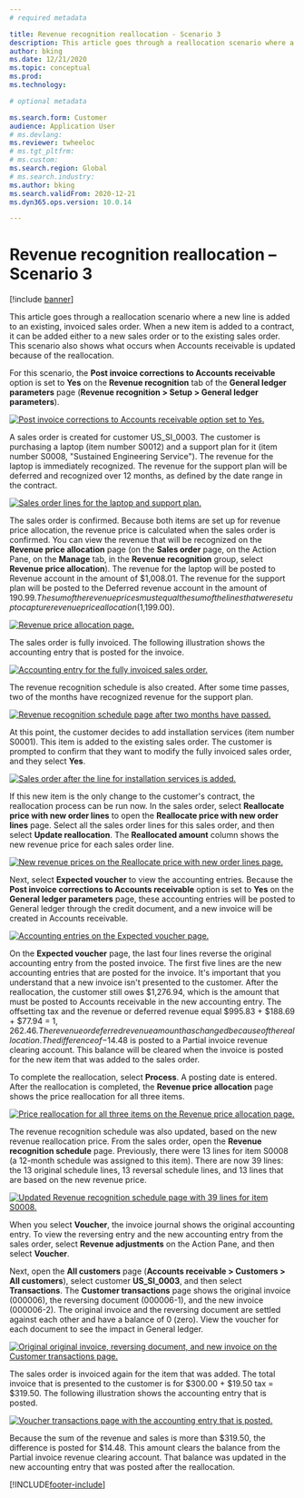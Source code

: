 ```yaml
---
# required metadata

title: Revenue recognition reallocation - Scenario 3
description: This article goes through a reallocation scenario where a new line is added to an existing, invoiced sales order. When a new item is added to a contract, it can be added either to a new sales order or to the existing sales order.
author: bking
ms.date: 12/21/2020
ms.topic: conceptual
ms.prod: 
ms.technology: 

# optional metadata

ms.search.form: Customer
audience: Application User
# ms.devlang: 
ms.reviewer: twheeloc
# ms.tgt_pltfrm: 
# ms.custom: 
ms.search.region: Global 
# ms.search.industry: 
ms.author: bking
ms.search.validFrom: 2020-12-21
ms.dyn365.ops.version: 10.0.14

---
```


# Revenue recognition reallocation – Scenario 3

[!include [banner](../includes/banner.md)]

This article goes through a reallocation scenario where a new line is added to an existing, invoiced sales order. When a new item is added to a contract, it can be added either to a new sales order or to the existing sales order. This scenario also shows what occurs when Accounts receivable is updated because of the reallocation.

For this scenario, the **Post invoice corrections to Accounts receivable** option is set to **Yes** on the **Revenue recognition** tab of the **General ledger parameters** page (**Revenue recognition \> Setup \> General ledger parameters**).

[![Post invoice corrections to Accounts receivable option set to Yes.](./media/25_rev-rec-scenarios.png)](./media/25_rev-rec-scenarios.png)

A sales order is created for customer US\_SI\_0003. The customer is purchasing a laptop (item number S0012) and a support plan for it (item number S0008, "Sustained Engineering Service"). The revenue for the laptop is immediately recognized. The revenue for the support plan will be deferred and recognized over 12 months, as defined by the date range in the contract.

[![Sales order lines for the laptop and support plan.](./media/26_rev-rec-scenarios.png)](./media/26_rev-rec-scenarios.png)

The sales order is confirmed. Because both items are set up for revenue price allocation, the revenue price is calculated when the sales order is confirmed. You can view the revenue that will be recognized on the **Revenue price allocation** page (on the **Sales order** page, on the Action Pane, on the **Manage** tab, in the **Revenue recognition** group, select **Revenue price allocation**). The revenue for the laptop will be posted to Revenue account in the amount of $1,008.01. The revenue for the support plan will be posted to the Deferred revenue account in the amount of $190.99. The sum of the revenue prices must equal the sum of the lines that were set up to capture revenue price allocation ($1,199.00).

[![Revenue price allocation page.](./media/27_rev-rec-scenarios.png)](./media/27_rev-rec-scenarios.png)

The sales order is fully invoiced. The following illustration shows the accounting entry that is posted for the invoice.

[![Accounting entry for the fully invoiced sales order.](./media/28_rev-rec-scenarios.png)](./media/28_rev-rec-scenarios.png)

The revenue recognition schedule is also created. After some time passes, two of the months have recognized revenue for the support plan.

[![Revenue recognition schedule page after two months have passed.](./media/29_rev-rec-scenarios.png)](./media/29_rev-rec-scenarios.png)

At this point, the customer decides to add installation services (item number S0001). This item is added to the existing sales order. The customer is prompted to confirm that they want to modify the fully invoiced sales order, and they select **Yes**.

[![Sales order after the line for installation services is added.](./media/30_rev-rec-scenarios.png)](./media/30_rev-rec-scenarios.png)

If this new item is the only change to the customer's contract, the reallocation process can be run now. In the sales order, select **Reallocate price with new order lines** to open the **Reallocate price with new order lines** page. Select all the sales order lines for this sales order, and then select **Update reallocation**. The **Reallocated amount** column shows the new revenue price for each sales order line.

[![New revenue prices on the Reallocate price with new order lines page.](./media/31_rev-rec-scenarios.png)](./media/31_rev-rec-scenarios.png)

Next, select **Expected voucher** to view the accounting entries. Because the **Post invoice corrections to Accounts receivable** option is set to **Yes** on the **General ledger parameters** page, these accounting entries will be posted to General ledger through the credit document, and a new invoice will be created in Accounts receivable.

[![Accounting entries on the Expected voucher page.](./media/32_rev-rec-scenarios.png)](./media/32_rev-rec-scenarios.png)

On the **Expected voucher** page, the last four lines reverse the original accounting entry from the posted invoice. The first five lines are the new accounting entries that are posted for the invoice. It's important that you understand that a new invoice isn't presented to the customer. After the reallocation, the customer still owes $1,276.94, which is the amount that must be posted to Accounts receivable in the new accounting entry. The offsetting tax and the revenue or deferred revenue equal $995.83 + $188.69 + $77.94 = $1,262.46. The revenue or deferred revenue amount has changed because of the reallocation. The difference of -$14.48 is posted to a Partial invoice revenue clearing account. This balance will be cleared when the invoice is posted for the new item that was added to the sales order.

To complete the reallocation, select **Process**. A posting date is entered. After the reallocation is completed, the **Revenue price allocation** page shows the price reallocation for all three items.

[![Price reallocation for all three items on the Revenue price allocation page.](./media/33_rev-rec-scenarios.png)](./media/33_rev-rec-scenarios.png)

The revenue recognition schedule was also updated, based on the new revenue reallocation price. From the sales order, open the **Revenue recognition schedule** page. Previously, there were 13 lines for item S0008 (a 12-month schedule was assigned to this item). There are now 39 lines: the 13 original schedule lines, 13 reversal schedule lines, and 13 lines that are based on the new revenue price.

[![Updated Revenue recognition schedule page with 39 lines for item S0008.](./media/34_rev-rec-scenarios.png)](./media/34_rev-rec-scenarios.png)

When you select **Voucher**, the invoice journal shows the original accounting entry. To view the reversing entry and the new accounting entry from the sales order, select **Revenue adjustments** on the Action Pane, and then select **Voucher**.

Next, open the **All customers** page (**Accounts receivable \> Customers \> All customers**), select customer **US\_SI\_0003**, and then select **Transactions**. The **Customer transactions** page shows the original invoice (000006), the reversing document (000006-1), and the new invoice (000006-2). The original invoice and the reversing document are settled against each other and have a balance of 0 (zero). View the voucher for each document to see the impact in General ledger.

[![Original original invoice, reversing document, and new invoice on the Customer transactions page.](./media/35_rev-rec-scenarios.png)](./media/35_rev-rec-scenarios.png)

The sales order is invoiced again for the item that was added. The total invoice that is presented to the customer is for $300.00 + $19.50 tax = $319.50. The following illustration shows the accounting entry that is posted.

[![Voucher transactions page with the accounting entry that is posted.](./media/36_rev-rec-scenarios.png)](./media/36_rev-rec-scenarios.png)

Because the sum of the revenue and sales is more than $319.50, the difference is posted for $14.48. This amount clears the balance from the Partial invoice revenue clearing account. That balance was updated in the new accounting entry that was posted after the reallocation.


[!INCLUDE[footer-include](../../includes/footer-banner.md)]
